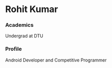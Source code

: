 # Rohit Kumar

### Academics

Undergrad at DTU

### Profile

Android Developer and Competitive Programmer
